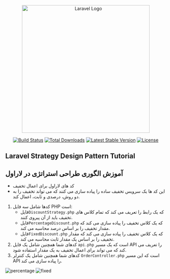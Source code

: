 <p align="center"><a href="https://laravel.com" target="_blank"><img src="https://raw.githubusercontent.com/laravel/art/master/logo-lockup/5%20SVG/2%20CMYK/1%20Full%20Color/laravel-logolockup-cmyk-red.svg" width="400" alt="Laravel Logo"></a></p>

<p align="center">
<a href="https://github.com/laravel/framework/actions"><img src="https://github.com/laravel/framework/workflows/tests/badge.svg" alt="Build Status"></a>
<a href="https://packagist.org/packages/laravel/framework"><img src="https://img.shields.io/packagist/dt/laravel/framework" alt="Total Downloads"></a>
<a href="https://packagist.org/packages/laravel/framework"><img src="https://img.shields.io/packagist/v/laravel/framework" alt="Latest Stable Version"></a>
<a href="https://packagist.org/packages/laravel/framework"><img src="https://img.shields.io/packagist/l/laravel/framework" alt="License"></a>
</p>

## Laravel Strategy Design Pattern Tutorial
## آموزش الگوری طراحی استراتژی در لاراول
- کد های لاراول برای اعمال تخفیف
- این کد ها یک سرویس تخفیف ساده را پیاده سازی می کنند که می تواند تخفیف را به دو روش، درصدی و ثابت، اعمال کند.

1. کدها شامل سه فایل PHP است:
    * فایل`DiscountStrategy.php` که یک رابط را تعریف می کند که تمام کلاس های تخفیف باید از آن پیروی کنند.
    * فایل`PercentageDiscount.php` که یک کلاس تخفیف را پیاده سازی می کند که مقدار تخفیف را بر اساس درصد محاسبه می کند.
    * فایل`FixedDiscount.php` که یک کلاس تخفیف را پیاده سازی می کند که مقدار تخفیف را بر اساس یک مقدار ثابت محاسبه می کند.
2. کدهای شما همچنین شامل یک فایل `api.php` است که یک مسیر API را تعریف می کند که می تواند برای اعمال تخفیف به یک مقدار استفاده شود.
3. کدهای شما همچنین شامل یک کنترلر `OrderController.php` است که این مسیر API را پیاده سازی می کند.

![percentage](https://github.com/BabakNiknejad/Laravel-strategy-design-pattern/assets/89449079/d4c86db8-ecd4-44e6-af32-2218bd4fe074)
![fixed](https://github.com/BabakNiknejad/Laravel-strategy-design-pattern/assets/89449079/94ea0323-bb9a-4de5-8979-1d1c71e468ab)
